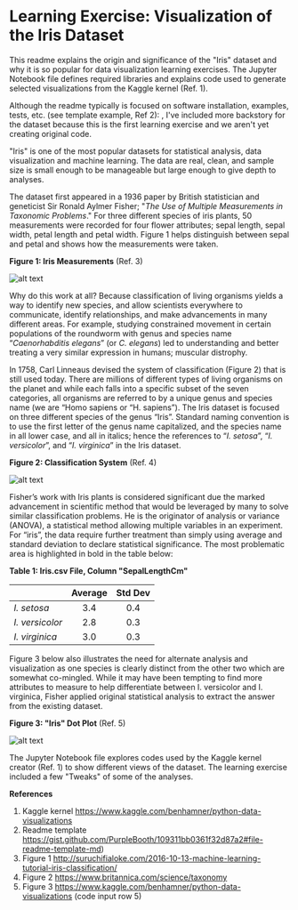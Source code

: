 # Learning Exercise:  Visualization of the Iris Dataset

This readme explains the origin and significance of the "Iris" dataset and why it is so popular for data visualization learning exercises.  The Jupyter Notebook file defines required libraries and explains code used to generate selected visualizations from the Kaggle kernel (Ref. 1).   

Although the readme typically is focused on software installation, examples, tests, etc. (see template example, Ref 2): , I've included more backstory for the dataset because this is the first learning exercise and we aren't yet creating original code.         

"Iris" is one of the most popular datasets for statistical analysis, data visualization and machine learning.  The data are real, clean, and sample size is small enough to be manageable but large enough to give depth to analyses.

The dataset first appeared in a 1936 paper by British statistician and geneticist Sir Ronald Aylmer Fisher; "_The Use of Multiple Measurements in Taxonomic Problems_."  For three different species of iris plants, 50 measurements were recorded for four flower attributes; sepal length, sepal width, petal length and petal width. Figure 1 helps distinguish between sepal and petal and shows how the measurements were taken. 

**Figure 1:  Iris Measurements** (Ref. 3)

![alt text](https://github.com/Jminic81/iris6/blob/master/picirismeas.png)                           

Why do this work at all?  Because classification of living organisms yields a way to identify new species, and allow scientists everywhere to communicate, identify relationships, and make advancements in many different areas.  For example, studying constrained movement in certain populations of the roundworm with genus and species name “_Caenorhabditis elegans_” (or _C. elegans_) led to understanding and better treating a very similar expression in humans; muscular distrophy.

In 1758, Carl Linneaus devised the system of classification (Figure 2) that is still used today.  There are millions of different types of living organisms on the planet and while each falls into a specific subset of the seven categories, all organisms are referred to by a unique genus and species name (we are “Homo sapiens or “H. sapiens”).  The Iris dataset is focused on three different species of the genus “Iris”.  Standard naming convention is to use the first letter of the genus name capitalized, and the species name in all lower case, and all in italics; hence the references to “_I. setosa_”, “_I. versicolor_”, and “_I. virginica_” in the Iris dataset.  

**Figure 2:  Classification System** (Ref. 4)  

![alt text](https://github.com/Jminic81/iris6/blob/master/picclasshierarchy.jpeg)                  

Fisher’s work with Iris plants is considered significant due the marked advancement in scientific method that would be leveraged by many to solve similar classification problems.  He is the originator of analysis or variance (ANOVA), a statistical method allowing multiple variables in an experiment. For “iris”, the data require further treatment than simply using average and standard deviation to declare statistical significance.  The most problematic area is highlighted in bold in the table below:

**Table 1:  Iris.csv File, Column "SepalLengthCm"**

|                   | Average  |  Std Dev | 
|-------------------|:--------:|:--------:|
| _I. setosa_       |   3.4    |    0.4   |
| _I. versicolor_   |   2.8    |    0.3   |
| _I. virginica_    |   3.0    |    0.3   | 

Figure 3 below also illustrates the need for alternate analysis and visualization as one species is clearly distinct from the other two which are somewhat co-mingled.  While it may have been tempting to find more attributes to measure to help differentiate between I. versicolor and I. virginica, Fisher applied original statistical analysis to extract the answer from the existing dataset.  

**Figure 3:  "Iris" Dot Plot** (Ref. 5)     

![alt text](https://github.com/Jminic81/iris6/blob/master/picscatterplot.png)    

The Jupyter Notebook file explores codes used by the Kaggle kernel creator (Ref. 1) to show different views of the dataset.  The learning exercise included a few "Tweaks" of some of the analyses.     

**References**                                
1.  Kaggle kernel   https://www.kaggle.com/benhamner/python-data-visualizations 
2.  Readme template https://gist.github.com/PurpleBooth/109311bb0361f32d87a2#file-readme-template-md)
3.  Figure 1        http://suruchifialoke.com/2016-10-13-machine-learning-tutorial-iris-classification/
4.  Figure 2        https://www.britannica.com/science/taxonomy
5.  Figure 3        https://www.kaggle.com/benhamner/python-data-visualizations (code input row 5)

